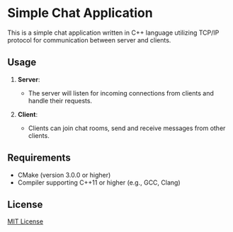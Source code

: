 # Simple Chat Application

This is a simple chat application written in C++ language utilizing TCP/IP protocol for communication between server and clients.

## Usage

1. **Server**:
   - The server will listen for incoming connections from clients and handle their requests.

2. **Client**:
   - Clients can join chat rooms, send and receive messages from other clients.

## Requirements

- CMake (version 3.0.0 or higher)
- Compiler supporting C++11 or higher (e.g., GCC, Clang)

## License

[MIT License](LICENSE)
